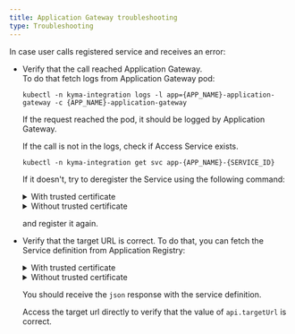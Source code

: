 ```yaml
---
title: Application Gateway troubleshooting
type: Troubleshooting
---
```


In case user calls registered service and receives an error:

- Verify that the call reached Application Gateway.  
  To do that fetch logs from Application Gateway pod:
  ```
  kubectl -n kyma-integration logs -l app={APP_NAME}-application-gateway -c {APP_NAME}-application-gateway
  ```
  If the request reached the pod, it should be logged by Application Gateway.
  
  If the call is not in the logs, check if Access Service exists.
  ```
  kubectl -n kyma-integration get svc app-{APP_NAME}-{SERVICE_ID}
  ```
  If it doesn't, try to deregister the Service using the following command:

  <div tabs name="deregistration">
    <details>
    <summary>
    With trusted certificate
    </summary>

    ```
    curl -X DELETE https://gateway.{CLUSTER_DOMAIN}/{APP_NAME}/v1/metadata/services/{SERVICE_ID} --cert {CERTIFICATE_FILE} --key {KEY_FILE}
    ```
    </details>
    <details>
    <summary>
    Without trusted certificate
    </summary>

    ```
    curl -X DELETE https://gateway.{CLUSTER_DOMAIN}/{APP_NAME}/v1/metadata/services/{SERVICE_ID} --cert {CERTIFICATE_FILE} --key {KEY_FILE} -k
    ```
    </details>
  </div>

  and register it again.

- Verify that the target URL is correct. 
  To do that, you can fetch the Service definition from Application Registry:

  <div tabs name="verification">
    <details>
    <summary>
    With trusted certificate
    </summary>

    ```
    curl https://gateway.{CLUSTER_DOMAIN}/{APP_NAME}/v1/metadata/services/{SERVICE_ID} --cert {CERTIFICATE_FILE} --key {KEY_FILE}
    ```
    </details>
    <details>
    <summary>
    Without trusted certificate
    </summary>

    ```
    curl https://gateway.{CLUSTER_DOMAIN}/{APP_NAME}/v1/metadata/services/{SERVICE_ID} --cert {CERTIFICATE_FILE} --key {KEY_FILE} -k
    ```
    </details>
  </div>

  You should receive the `json` response with the service definition.

  Access the target url directly to verify that the value of `api.targetUrl` is correct.